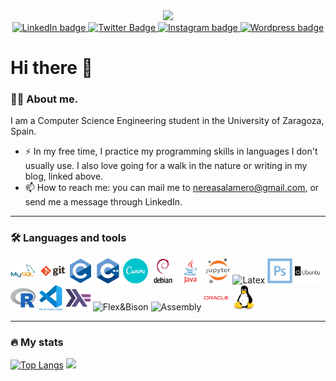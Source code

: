 
<div id="header" align="center">
  <img src="https://media.giphy.com/media/M9gbBd9nbDrOTu1Mqx/giphy.gif" width="100"/>
</div>

<div id="badges" align="center">
   <a href="https://www.linkedin.com/in/nerea-salamero-labara-a11a29212/">
     <img src="https://img.shields.io/badge/LinkedIn-blue?logo=linkedin&logoColor=white&style=for-the-badge" alt="LinkedIn badge">
   </a>
   <a href="https://twitter.com/neereaax">
     <img src="https://img.shields.io/badge/Twitter-blue?style=for-the-badge&logo=twitter&logoColor=white" alt="Twitter Badge">
   </a>
   <a href="https://instagram.com/nereasalamero">
     <img src="https://img.shields.io/badge/Instagram-pink?logo=instagram&logoColor=white&style=for-the-badge" alt="Instagram badge">
   </a>
  <a href="https://www.elmundoentreletrass.wordpress.com">
     <img src="https://img.shields.io/badge/Wordpress-blue?logo=wordpress&logoColor=white&style=for-the-badge" alt="Wordpress badge">
   </a>
</div>

<h1>
  Hi there 👋
</h1>

### 👩‍💻 About me.
I am a Computer Science Engineering student in the University of Zaragoza, Spain.
- ⚡ In my free time, I practice my programming skills in languages I don't usually use. I also love going for a walk in the nature or writing in my blog, linked above.
- 📫 How to reach me: you can mail me to nereasalamero@gmail.com, or send me a message through LinkedIn.

---
### 🛠️ Languages and tools
<div>
  <img src="https://github.com/devicons/devicon/blob/master/icons/mysql/mysql-original-wordmark.svg" title="MySQL"  alt="MySQL" width="40" height="40"/>&nbsp;
  <img src="https://github.com/devicons/devicon/blob/master/icons/git/git-original-wordmark.svg" title="Git" **alt="Git" width="40" height="40"/>
  <img src="https://github.com/devicons/devicon/blob/master/icons/c/c-original.svg" title="C"  alt="C" width="40" height="40"/>
  <img src="https://github.com/devicons/devicon/blob/master/icons/cplusplus/cplusplus-original.svg" title="C++"  alt="C++" width="40" height="40"/>
  <img src="https://github.com/devicons/devicon/blob/master/icons/canva/canva-original.svg" title="Canva"  alt="Canva" width="40" height="40"/>
  <img src="https://github.com/devicons/devicon/blob/master/icons/debian/debian-original-wordmark.svg" title="Debian"  alt="Debian" width="40" height="40"/>
  <img src="https://github.com/devicons/devicon/blob/master/icons/java/java-original-wordmark.svg" title="Java"  alt="Java" width="40" height="40"/>
  <img src="https://github.com/devicons/devicon/blob/master/icons/jupyter/jupyter-original-wordmark.svg" title="Jupyter"  alt="Jupyter" width="40" height="40"/>
  <img src="https://user-images.githubusercontent.com/49899602/103332150-553fb180-4aac-11eb-8d6f-55f6a647a243.jpg" title="Latex"  alt="Latex" width="40" height="40"/>
  <img src="https://github.com/devicons/devicon/blob/master/icons/photoshop/photoshop-line.svg" title="Photoshop"  alt="Photoshop" width="40" height="40"/>
  <img src="https://github.com/devicons/devicon/blob/master/icons/ubuntu/ubuntu-plain-wordmark.svg" title="Ubuntu"  alt="Ubuntu" width="40" height="40"/>
  <img src="https://github.com/devicons/devicon/blob/master/icons/r/r-original.svg" title="R"  alt="R" width="40" height="40"/>
  <img src="https://github.com/devicons/devicon/blob/master/icons/vscode/vscode-original-wordmark.svg" title="VSCode"  alt="VSCode" width="40" height="40"/>
  <img src="https://github.com/devicons/devicon/blob/master/icons/haskell/haskell-original.svg" title="Haskell"  alt="Haskell" width="40" height="40"/>
  <img src="https://camo.githubusercontent.com/32b6ef28423c322fd191b58ebd658cd95b659092cc15eb268dc992117f4c9773/68747470733a2f2f692e7974696d672e636f6d2f76692f795a36506f5f6b456b44382f6d617872657364656661756c742e6a7067" title="Flex&Bison"  alt="Flex&Bison" width="40" height="40"/>
  <img src="https://camo.githubusercontent.com/90d55aa8adcee1b73af07b696a3211e589942e1c936daf57776047e632f30092/68747470733a2f2f7777772e706f776572616e646361626c65732e636f6d2f77702d636f6e74656e742f75706c6f6164732f323032312f30322f41534d2d53796d626f6c2d426c75652d54696768742d3030322d6d696e2e706e67" title="Assembly"  alt="Assembly" width="40" height="40"/>
  <img src="https://github.com/devicons/devicon/blob/master/icons/oracle/oracle-original.svg" title="Oracle"  alt="Oracle" width="40" height="40"/>
  <img src="https://github.com/devicons/devicon/blob/master/icons/linux/linux-original.svg" title="Linux"  alt="Linux" width="40" height="40"/>
</div>


---
### 🔥 My stats
[![Top Langs](https://github-readme-stats.vercel.app/api/top-langs/?username=Nerea-Uni&layout=compact&theme=vision-friendly-dark)](https://github.com/anuraghazra/github-readme-stats)
![](https://github-readme-stats.vercel.app/api/top-langs/?username=Nerea-Uni&theme=dark&hide_border=false&include_all_commits=false&count_private=true&layout=compact)





<img src="https://komarev.com/ghpvc/?username=Nerea-Uni&style=flat-square&color=blue" alt=""/>






